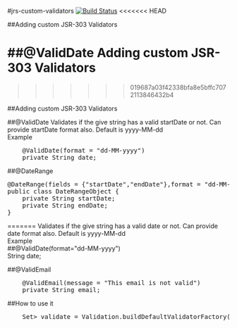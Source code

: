 #jrs-custom-validators
[![Build Status](https://travis-ci.org/rrajendran/jsr-custom-validators.svg)](https://travis-ci.org/rrajendran/jsr-custom-validators)
<<<<<<< HEAD

##Adding custom JSR-303 Validators


##@ValidDate
Adding custom JSR-303 Validators
=======
>>>>>>> 019687a03f42338bfa8e5bffc7072113846432b4

##Adding custom JSR-303 Validators


##@ValidDate
Validates if the give string has a valid startDate or not. Can provide startDate format also. Default is yyyy-MM-dd
<br />
Example
<pre>
    @ValidDate(format = "dd-MM-yyyy")
    private String date;
</pre>


##@DateRange
<pre>
@DateRange(fields = {"startDate","endDate"},format = "dd-MM-yyyy", message = "Given dates are not in valid range")
public class DateRangeObject {
    private String startDate;
    private String endDate;
}
</pre>
=======
Validates if the give string has a valid date or not. Can provide date format also. Default is yyyy-MM-dd
<br />
Example
<br />
##@ValidDate(format="dd-MM-yyyy")
<br />
String date;

##@ValidEmail
<pre>
    @ValidEmail(message = "This email is not valid")
    private String email;
</pre> 
##How to use it
<pre>
    Set<ConstraintViolation<DateRangeObject>> validate = Validation.buildDefaultValidatorFactory().getValidator().validate(dateObject);
</pre>